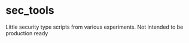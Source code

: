 # sec_tools
Little security type scripts from various experiments. Not intended to be production ready
